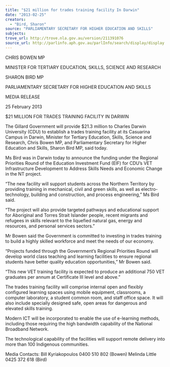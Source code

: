 ```yaml
---
title: "$21 million for trades training facility In Darwin"
date: "2013-02-25"
creators:
  - "Bird, Sharon"
source: "PARLIAMENTARY SECRETARY FOR HIGHER EDUCATION AND SKILLS"
subjects:
trove_url: http://trove.nla.gov.au/version/211391076
source_url: http://parlinfo.aph.gov.au/parlInfo/search/display/display.w3p;query=Id%3A%22media/pressrel/2255809%22
---
```


 

 

 CHRIS BOWEN MP 

 MINISTER FOR TERTIARY EDUCATION, SKILLS,   SCIENCE AND RESEARCH   

 SHARON BIRD MP 

 PARLIAMENTARY SECRETARY FOR HIGHER EDUCATION AND  SKILLS   

 MEDIA RELEASE 

 

 25 February 2013 

 

 $21 MILLION FOR TRADES TRAINING FACILITY IN  DARWIN   

 The Gillard Government will provide $21.3 million to Charles Darwin University (CDU) to  establish a trades training facility at its Casuarina Campus in Darwin, Minister for Tertiary  Education, Skills, Science and Research, Chris Bowen MP, and Parliamentary Secretary for  Higher Education and Skills, Sharon Bird MP, said today.   

 Ms Bird was in Darwin today to announce the funding under the Regional Priorities Round of  the Education Investment Fund (EIF) for CDU’s VET Infrastructure Development to Address  Skills Needs and Economic Change in the NT project.   

 “The new facility will support students across the Northern Territory by providing training in  mechanical, civil and green skills, as well as electro-technology, building and construction,  and process engineering,” Ms Bird said.   

 “The project will also provide targeted pathways and educational support for Aboriginal and  Torres Strait Islander people, recent migrants and refugees in skills relevant to the liquefied  natural gas, energy and resources, and personal services sectors.”   

 Mr Bowen said the Government is committed to investing in trades training to build a highly  skilled workforce and meet the needs of our economy.   

 “Projects funded through the Government’s Regional Priorities Round will develop world  class teaching and learning facilities to ensure regional students have better quality  education opportunities,” Mr Bowen said.   

 “This new VET training facility is expected to produce an additional 750 VET graduates per  annum at Certificate III level and above.” 

 

 The trades training facility will comprise internal open and flexibly configured learning  spaces using mobile equipment, classrooms, a computer laboratory, a student common  room, and staff office space.  It will also include specially designed safe, open areas for  dangerous and elevated skills training.   

 Modern ICT will be incorporated to enable the use of e-learning methods, including those  requiring the high bandwidth capability of the National Broadband Network.   

 The technological capability of the facilities will support remote delivery into more than 100  Indigenous communities.   

 Media Contacts: Bill Kyriakopoulos 0400 510 802 (Bowen)  Melinda Little 0425 372 618 (Bird)   

